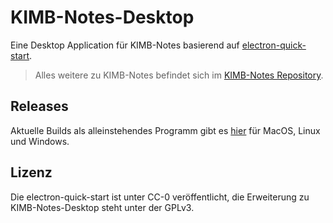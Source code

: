 # KIMB-Notes-Desktop

Eine Desktop Application für KIMB-Notes basierend auf [electron-quick-start](https://github.com/electron/electron-quick-start).

>
> Alles weitere zu KIMB-Notes befindet sich im [KIMB-Notes Repository](https://github.com/kimbtech/KIMB-Notes).
>

## Releases
Aktuelle Builds als alleinstehendes Programm gibt es [hier](https://github.com/kimbtech/KIMB-Notes-Desktop/releases) für MacOS, Linux und Windows.

## Lizenz
Die electron-quick-start ist unter CC-0 veröffentlicht, die Erweiterung zu KIMB-Notes-Desktop steht unter der GPLv3.
